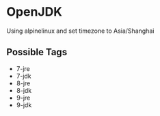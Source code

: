 # OpenJDK
Using alpinelinux and set timezone to Asia/Shanghai
## Possible Tags
- 7-jre
- 7-jdk
- 8-jre
- 8-jdk
- 9-jre
- 9-jdk
